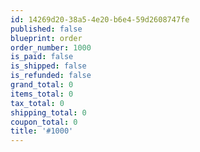 ```yaml
---
id: 14269d20-38a5-4e20-b6e4-59d2608747fe
published: false
blueprint: order
order_number: 1000
is_paid: false
is_shipped: false
is_refunded: false
grand_total: 0
items_total: 0
tax_total: 0
shipping_total: 0
coupon_total: 0
title: '#1000'
---
```

